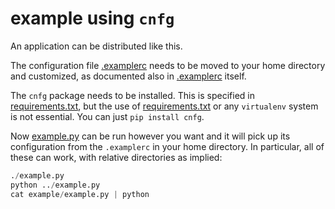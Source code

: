 # example using `cnfg`

An application can be distributed like this.

The configuration file [.examplerc][] needs to be moved to your home
directory and customized, as documented also in [.examplerc][] itself.

The `cnfg` package needs to be installed. This is specified in
[requirements.txt][], but the use of [requirements.txt][] or any
`virtualenv` system is not essential. You can just `pip install cnfg`.

Now [example.py][] can be run however you want and it will pick up its
configuration from the `.examplerc` in your home directory. In
particular, all of these can work, with relative directories as implied:

```python
./example.py
python ../example.py
cat example/example.py | python
```

[.examplerc]: .examplerc
[requirements.txt]: requirements.txt
[example.py]: example.py
